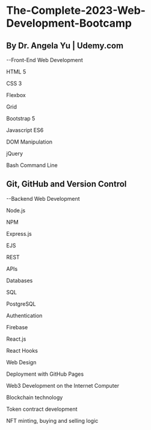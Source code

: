 # The-Complete-2023-Web-Development-Bootcamp
By Dr. Angela Yu | 
Udemy.com
---------------------------------------------------------------------------------------------------------------------------
--Front-End Web Development

  HTML 5

  CSS 3

  Flexbox

  Grid

  Bootstrap 5

  Javascript ES6

  DOM Manipulation

  jQuery

  Bash Command Line

  Git, GitHub and Version Control
-----------------------------------------------------------------------------------------------------------------------------
--Backend Web Development

  Node.js

  NPM

  Express.js

  EJS

  REST

  APIs

  Databases

  SQL

  PostgreSQL

  Authentication

  Firebase

  React.js

  React Hooks

Web Design

Deployment with GitHub Pages

Web3 Development on the Internet Computer

Blockchain technology

Token contract development

NFT minting, buying and selling logic
